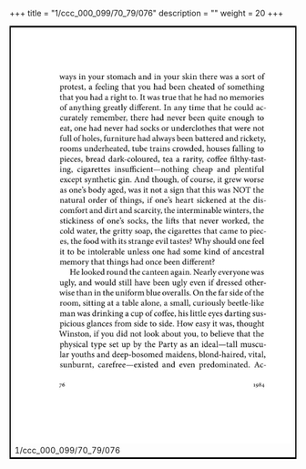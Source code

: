 +++
title = "1/ccc_000_099/70_79/076"
description = ""
weight = 20
+++

<table style="border:2px solid black;max-width:800px;max-height:800px;" 
><tr><td><img class="center-fit-jpg"
src="/jpg_/out_jpg_1984__076.jpg"  >1/ccc_000_099/70_79/076</img></td></tr></table>